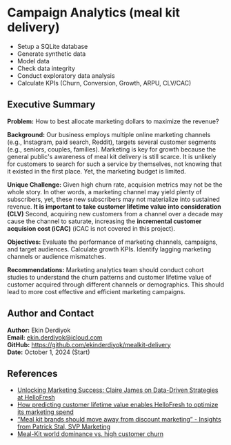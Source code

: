 # Campaign Analytics (meal kit delivery)
* Setup a SQLite database
* Generate synthetic data
* Model data
* Check data integrity
* Conduct exploratory data analysis
* Calculate KPIs (Churn, Conversion, Growth, ARPU, CLV/CAC)

## Executive Summary

**Problem:** How to best allocate marketing dollars to maximize the revenue?

**Background:** Our business employs multiple online marketing channels (e.g., Instagram, paid search, Reddit), targets several customer segments (e.g., seniors, couples, families). Marketing is key for growth because the general public's awareness of meal kit delivery is still scarce. It is unlikely for customers to search for such a service by themselves, not knowing that it existed in the first place. Yet, the marketing budget is limited.

**Unique Challenge:** Given high churn rate, acquision metrics may not be the whole story. In other words, a marketing channel may yield plenty of subscribers, yet, these new subscribers may not materialize into sustained revenue. **It is important to take customer lifetime value into consideration (CLV)**  Second, acquiring new customers from a channel over a decade may cause the channel to saturate, increasing the **incremental customer acquision cost (iCAC)** (iCAC is not covered in this project).

**Objectives:** Evaluate the performance of marketing channels, campaigns, and target audiences. Calculate growth KPIs. Identify lagging marketing channels or audience mismatches.

**Recommendations:** Marketing analytics team should conduct cohort studies to understand the churn patterns and customer lifetime value of customer acquired through different channels or demographics. This should lead to more cost effective and efficient marketing campaigns.

## Author and Contact
**Author:** Ekin Derdiyok <br>
**Email:** ekin.derdiyok@icloud.com <br>
**GitHub:** https://github.com/ekinderdiyok/mealkit-delivery <br>
**Date:** October 1, 2024 (Start) <br>

## References
* [Unlocking Marketing Success: Claire James on Data-Driven Strategies at HelloFresh](https://engineering.hellofresh.com/unlocking-marketing-success-claire-james-on-data-driven-strategies-at-hellofresh-0507ba16423e)
* [How predicting customer lifetime value enables HelloFresh to optimize its marketing spend](https://engineering.hellofresh.com/how-predicting-customer-lifetime-value-enables-hellofresh-to-optimize-its-marketing-spend-014d03a9227f)
* [“Meal kit brands should move away from discount marketing” - Insights from Patrick Stal, SVP Marketing](https://www.hellofreshgroup.com/en/newsroom/stories/meal-kit-brands-should-move-away-from-discount-marketing-insights-from/)
* [Meal-Kit world dominance vs. high customer churn](https://hashtagpaid.com/banknotes/meal-kit-world-dominance-vs-high-customer-churn)
